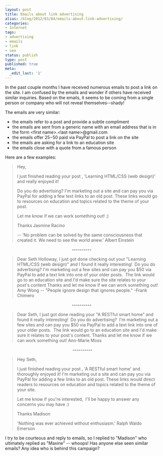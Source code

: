 ```yaml
---
layout: post
title: Emails about link advertising
alias: /blog/2012/03/04/emails-about-link-advertising/
categories:
- Internet
tags:
- advertising
- emails
- link
- seo
status: publish
type: post
published: true
meta:
  _edit_last: '1'
---
```

In the past couple months I have received numerous emails to post a link on the site. I am confused by the emails and wonder if others have received similar inquiries. Based on the emails, it seems to be coming from a single person or company who will not reveal themselves--shady!

The emails are very similar:

 * the emails refer to a post and provide a subtle compliment
 * the emails are sent from a generic name with an email address that is in the form &lt;first name&gt;.&lt;last name&gt;@gmail.com
 * the emails offer $25-$50 paid via PayPal to post a link on the site
 * the emails are asking for a link to an education site
 * the emails close with a quote from a famous person

Here are a few examples:

<blockquote>Hey,

I just finished reading your post , 'Learning HTML/CSS (web design)' and really enjoyed it!

Do you do advertising? I'm marketing out a site and can pay you via PayPal for adding a few text links to an old post. These links would go to resources on education and topics related to the theme of your post.

Let me know if we can work something out! :)

Thanks
Jasmine Racino

--
'No problem can be solved by the same consciousness that created it. We need to see the world anew.' Albert Einstein</blockquote>

<p style="text-align: center;">----------</p>

<blockquote>Dear Seth Holloway,
I just got done checking out your "Learning HTML/CSS (web design)" and I found it really interesting!  Do you do advertising? I'm marketing out a few sites and can pay you $50 via PayPal to add a text link into one of your older posts.  The link would go to an education site and I'd make sure the site relates to your post's content
Thanks and let me know if we can work something out!
Amy Wong
--
"People ignore design that ignores people." -Frank Chimero</blockquote>

<p style="text-align: center;">----------</p>

<blockquote>Dear Seth,
I just got done reading your "A RESTful smart home" and found it really interesting!  Do you do advertising?  I'm marketing out a few sites and can pay you $50 via PayPal to add a text link into one of your older posts.  The link would go to an education site and I'd make sure it relates to your post's content.
Thanks and let me know if we can work something out!
Ann-Marie Moss</blockquote>

<p style="text-align: center;"> ----------</p>

<blockquote>Hey Seth,

I just finished reading your post , 'A RESTful smart home' and thoroughly enjoyed it! I'm marketing out a site and can pay you via PayPal for adding a few links to an old post. These links would direct readers to resources on education and topics related to the theme of your site.

Let me know if you're interested,  I'll be happy to answer any concerns you may have :)

Thanks
Madison

'Nothing was ever achieved without enthusiasm.' Ralph Waldo Emerson</blockquote>

I try to be courteous and reply to emails, so I replied to "Madison" who ultimately replied as "Maxine" -- whoops!
Has anyone else seen similar emails? Any idea who is behind this campaign?

